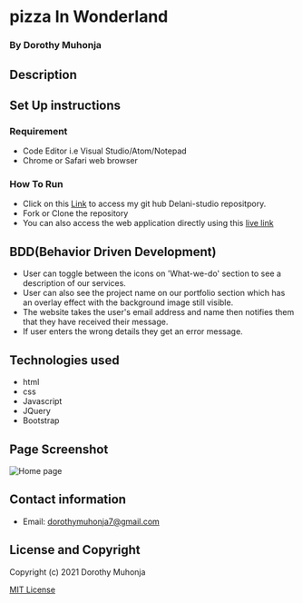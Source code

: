 # pizza In Wonderland
### By Dorothy Muhonja

## Description
 
 ## Set Up instructions 
### Requirement
* Code Editor i.e Visual Studio/Atom/Notepad
* Chrome or Safari web browser

### How To Run
* Click on this [Link](https://github.com/dorothymuhonja/pizza-project.git) to access my git hub Delani-studio repositpory.
* Fork or Clone the repository
* You can also access the web application directly using this [live link]()

## BDD(Behavior Driven Development)
* User can toggle between the icons on 'What-we-do' section to see a description of our services.
* User can also see the project name on our portfolio section which has an overlay effect with the background image still visible.
* The website takes the user's email address and name then notifies them that they have received their message.
* If user enters the wrong details they get an error message.


## Technologies used
* html
* css
* Javascript
* JQuery
* Bootstrap
 
 ## Page Screenshot
 ![Home page](images/)
 

## Contact information
* Email: dorothymuhonja7@gmail.com

## License and Copyright
Copyright (c) 2021 Dorothy Muhonja

[MIT License](LICENSE)

